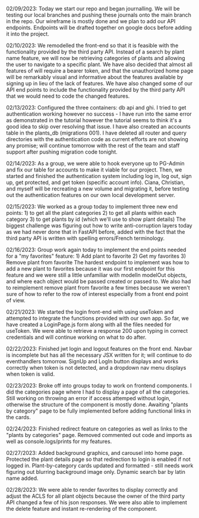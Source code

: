 02/09/2023:
    Today we start our repo and began journalling. We will be testing our local branches and pushing these journals onto the main branch
    in the repo. Our wireframe is mostly done and we plan to add our API endpoints. Endpoints will be drafted together on google docs before
    adding it into the project.

02/10/2023:
    We remodelled the front-end so that it is feasible with the functionality provided by the third party API. Instead of a search by plant name feature, we will now be retrieving categories of plants and allowing the user to navigate to a specific plant. We have also decided that almost all features of will require a bearer token, and that the unauthorized home page will be remarkably visual and informative about the features available by signing up in lieu of the lack of features.
    We have also changed some of our API end points to include the functionality provided by the third party API that we would need to code the changed features.


02/13/2023:
    Configured the three containers: db api and ghi. I tried to get authentication working however no success - I have run into the same error as demonstrated in the tutorial however the tutorial seems to think it's a good idea to skip over resolving that issue. I have also created an accounts table in the plants_db (migrations 001). I have deleted all router and query directories with the authentication code as current efforts are not showing any promise; will continue tomorrow with the rest of the team and staff support after pushing migration code tonight.


02/14/2023:
    As a group, we were able to hook everyone up to PG-Admin and fix our table for accounts to make it viable for our project. Then, we started and finished the authentication system including log in, log out, sign up, get protected, and get token (specific account info).
    Ciana, Christian, and myself will be recreating a new volume and migrating it, before testing out the authentication features on our own local development server.


02/15/2023:
    We worked as a group today to implement three new end points:
    1) to get all the plant categories
    2) to get all plants within each category
    3) to get plants by id (which we'll use to show plant details)
    The biggest challenge was figuring out how to write anti-corruption layers today as we had never done that in FastAPI before, added with the fact that the third party API is written with spelling errors/French terminology.


02/16/2023:
    Group work again today to implement the end points needed for a "my favorites" feature:
    1) Add plant to favorite
    2) Get my favorites
    3) Remove plant from favorite
    The hardest endpoint to implement was how to add a new plant to favorites because it was our first endpoint for this feature and we were still a little unfamiliar with modelIn modelOut objects, and where each object would be passed created or passed to. We also had to reimplement remove plant from favorite a few times because we weren't sure of how to refer to the row of interest especially from a front end point of view.

02/21/2023:
    We started the login front-end with using useToken and attempted to integrate the functions provided with our own app. So far, we have created a LoginPage.js form along with all the files needed for useToken. We were able to retrieve a response 200 upon typing in correct credentials and will continue working on what to do after.

02/22/2023:
    Finished jwt login and logout features on the front end. Navbar is incomplete but has all the necessary JSX written for it; will continue to do eventhandlers tomorrow. SignUp and LogIn button displays and works correctly when token is not detected, and a dropdown nav menu displays when token is valid.


02/23/2023:
    Broke off into groups today to work on frontend components. I did the categories page where I had to display a page of all the categories. Still working on throwing an error if access attemped without login, otherwise the structure of the component is mostly done. Awaiting "plants by category" page to be fully implemented before adding functional links in the cards.


02/24/2023:
    Finished redirect feature on categories as well as links to the "plants by categories" page. Removed commented out code and imports as well as console.logs/prints for my features.


02/27/2023:
    Added background graphics, and carousel into home page. Protected the plant details page so that redirection to login is enabled if not logged in. Plant-by-category cards updated and formatted - still needs work figuring out blurring background image only. Dynamic search bar by latin name added.


02/28/2023:
    We were able to render favorites to display correctly and adjust the ACLS for all plant objects because the owner of the third party API changed a few of his json responses. We were also able to implement the delete feature and instant re-rendering of the component. 

